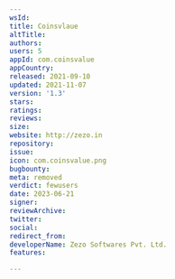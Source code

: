 ```yaml
---
wsId: 
title: Coinsvlaue
altTitle: 
authors: 
users: 5
appId: com.coinsvalue
appCountry: 
released: 2021-09-10
updated: 2021-11-07
version: '1.3'
stars: 
ratings: 
reviews: 
size: 
website: http://zezo.in
repository: 
issue: 
icon: com.coinsvalue.png
bugbounty: 
meta: removed
verdict: fewusers
date: 2023-06-21
signer: 
reviewArchive: 
twitter: 
social: 
redirect_from: 
developerName: Zezo Softwares Pvt. Ltd.
features: 

---
```


